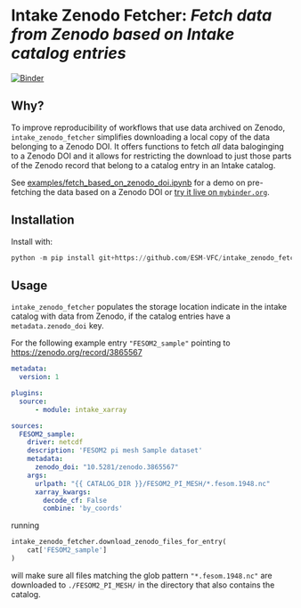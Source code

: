 # Intake Zenodo Fetcher: _Fetch data from Zenodo based on Intake catalog entries_

[![Binder](https://mybinder.org/badge_logo.svg)](https://mybinder.org/v2/gh/ESM-VFC/intake_zenodo_fetcher/main?filepath=examples/fetch_based_on_zenodo_doi.ipynb)

## Why?

To improve reproducibility of workflows that use data archived on Zenodo, `intake_zenodo_fetcher` simplifies downloading a local copy of the data belonging to a Zenodo DOI.
It offers functions to fetch _all_ data baloginging to a Zenodo DOI and it allows for restricting the download to just those parts of the Zenodo record that belong to a catalog entry in an Intake catalog.

See [examples/fetch_based_on_zenodo_doi.ipynb](https://nbviewer.jupyter.org/github/ESM-VFC/intake_zenodo_fetcher/blob/main/examples/fetch_based_on_zenodo_doi.ipynb) for a demo on pre-fetching the data based on a Zenodo DOI or [try it live on `mybinder.org`](https://mybinder.org/v2/gh/ESM-VFC/intake_zenodo_fetcher/main?filepath=examples/fetch_based_on_zenodo_doi.ipynb).

## Installation

Install with:
```python
python -m pip install git+https://github.com/ESM-VFC/intake_zenodo_fetcher.git
```

## Usage

`intake_zenodo_fetcher` populates the storage location indicate in the intake catalog with data from Zenodo, if the catalog entries have a `metadata.zenodo_doi` key.

For the following example entry `"FESOM2_sample"` pointing to <https://zenodo.org/record/3865567>
```yaml
metadata:
  version: 1

plugins:
  source:
      - module: intake_xarray

sources:
  FESOM2_sample:
    driver: netcdf
    description: 'FESOM2 pi mesh Sample dataset'
    metadata:
      zenodo_doi: "10.5281/zenodo.3865567"
    args:
      urlpath: "{{ CATALOG_DIR }}/FESOM2_PI_MESH/*.fesom.1948.nc"
      xarray_kwargs:
        decode_cf: False
        combine: 'by_coords'

```
running
```python
intake_zenodo_fetcher.download_zenodo_files_for_entry(
    cat['FESOM2_sample']
)
```
will make sure all files matching the glob pattern `"*.fesom.1948.nc"` are downloaded to `./FESOM2_PI_MESH/` in the directory that also contains the catalog.
